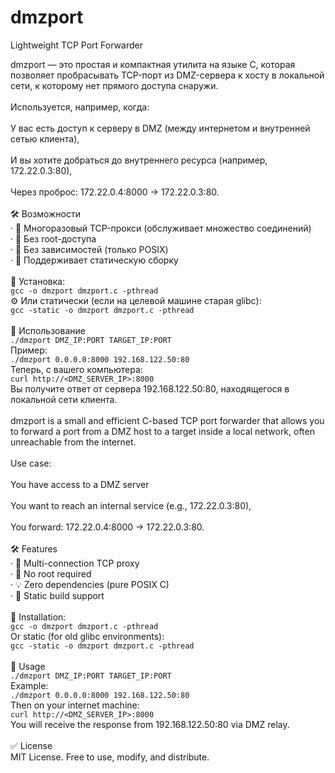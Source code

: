 # dmzport
Lightweight TCP Port Forwarder<br>

dmzport — это простая и компактная утилита на языке C, которая позволяет пробрасывать TCP-порт из DMZ-сервера к хосту в локальной сети, к которому нет прямого доступа снаружи.<br>
<br>
Используется, например, когда:<br>
<br>
У вас есть доступ к серверу в DMZ (между интернетом и внутренней сетью клиента),<br>
<br>
И вы хотите добраться до внутреннего ресурса (например, 172.22.0.3:80),<br>
<br>
Через проброс: 172.22.0.4:8000 → 172.22.0.3:80.<br>
<br>
🛠 Возможности<br>
· 🔁 Многоразовый TCP-прокси (обслуживает множество соединений)<br>
· 🧠 Без root-доступа<br>
· 🧼 Без зависимостей (только POSIX)<br>
· 📁 Поддерживает статическую сборку<br>
<br>
🚀 Установка:<br>
```gcc -o dmzport dmzport.c -pthread```<br>
⚙️ Или статически (если на целевой машине старая glibc):<br>
```gcc -static -o dmzport dmzport.c -pthread```<br>
<br>
📌 Использование<br>
```./dmzport DMZ_IP:PORT TARGET_IP:PORT```<br>
Пример:<br>
```./dmzport 0.0.0.0:8000 192.168.122.50:80```<br>
Теперь, с вашего компьютера:<br>
```curl http://<DMZ_SERVER_IP>:8000```<br>
Вы получите ответ от сервера 192.168.122.50:80, находящегося в локальной сети клиента.<br>
<br>
dmzport is a small and efficient C-based TCP port forwarder that allows you to forward a port from a DMZ host to a target inside a local network, often unreachable from the internet.<br>
<br>
Use case:<br>
<br>
You have access to a DMZ server<br>
<br>
You want to reach an internal service (e.g., 172.22.0.3:80),<br>
<br>
You forward: 172.22.0.4:8000 → 172.22.0.3:80.<br>
<br>
🛠 Features<br>
· 🔁 Multi-connection TCP proxy<br>
· 🚫 No root required<br>
· 💡 Zero dependencies (pure POSIX C)<br>
· 🧱 Static build support<br>
<br>
🚀 Installation:<br>
```gcc -o dmzport dmzport.c -pthread```<br>
Or static (for old glibc environments):<br>
```gcc -static -o dmzport dmzport.c -pthread```<br>
<br>
📌 Usage<br>
```./dmzport DMZ_IP:PORT TARGET_IP:PORT```<br>
Example:<br>
```./dmzport 0.0.0.0:8000 192.168.122.50:80```<br>
Then on your internet machine:<br>
```curl http://<DMZ_SERVER_IP>:8000```<br>
You will receive the response from 192.168.122.50:80 via DMZ relay.<br>
<br>
✅ License<br>
MIT License. Free to use, modify, and distribute.

